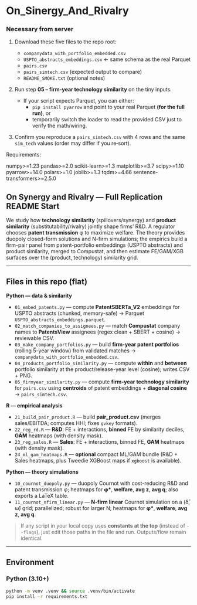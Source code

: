 # On_Sinergy_And_Rivalry

### Necessary from server

1) Download these five files to the repo root:
   - `companydata_with_portfolio_embedded.csv`
   - `USPTO_abstracts_embeddings.csv`  ← same schema as the real Parquet
   - `pairs.csv`
   - `pairs_simtech.csv` (expected output to compare)
   - `README_SMOKE.txt` (optional notes)

2) Run step **05 – firm‑year technology similarity** on the tiny inputs.
   - If your script expects Parquet, you can either:
     - `pip install pyarrow` and point to your real Parquet **(for the full run)**, or
     - temporarily switch the loader to read the provided CSV just to verify the math/wiring.

3) Confirm you reproduce a `pairs_simtech.csv` with 4 rows and the same `sim_tech` values
   (order may differ if you re‑sort).

Requirements:

numpy>=1.23
pandas>=2.0
scikit-learn>=1.3
matplotlib>=3.7
scipy>=1.10
pyarrow>=14.0
polars>=1.0
joblib>=1.3
tqdm>=4.66
sentence-transformers>=2.5.0

## On Synergy and Rivalry — Full Replication README Start

We study how **technology similarity** (spillovers/synergy) and **product similarity** (substitutability/rivalry) jointly shape firms’ R&D. A regulator chooses **patent transmission** φ to maximize welfare. The theory provides duopoly closed-form solutions and N-firm simulations; the empirics build a firm-pair panel from patent-portfolio embeddings (USPTO abstracts) and product similarity, merged to Compustat, and then estimate FE/GAM/XGB surfaces over the (product, technology) similarity grid.

---

## Files in this repo (flat)

**Python — data & similarity**
- `01_embed_patents.py` — compute **PatentSBERTa_V2** embeddings for USPTO abstracts (chunked, memory-safe) → Parquet `USPTO_abstracts_embeddings.parquet`.
- `02_match_companies_to_assignees.py` — match **Compustat** company names to **PatentsView** assignees (regex clean + SBERT + cosine) → reviewable CSV.
- `03_make_company_portfolios.py` — build **firm-year patent portfolios** (rolling 5-year window) from validated matches → `companydata_with_portfolio_embedded.csv`.
- `04_products_portfolio_similarity.py` — compute **within** and **between** portfolio similarity at the product/release-year level (cosine); writes CSV + PNG.
- `05_firmyear_similarity.py` — compute **firm-year technology similarity** for `pairs.csv` using **centroids** of patent embeddings + **diagonal cosine** → `pairs_simtech.csv`.

**R — empirical analysis**
- `21_build_pair_product.R` — build **pair_product.csv** (merges sales/EBITDA; computes HHI; fixes `gvkey` formats).
- `22_reg_rd.R` — **R&D**: FE + interactions, **binned** FE by similarity deciles, **GAM** heatmaps (with density mask).
- `23_reg_sales.R` — **Sales**: FE + interactions, binned FE, **GAM** heatmaps (with density mask).
- `24_ml_gam_heatmaps.R` — **optional** compact ML/GAM bundle (R&D + Sales heatmaps, plus Tweedie XGBoost maps if `xgboost` is available).

**Python — theory simulations**
- `10_cournot_duopoly.py` — duopoly Cournot with cost-reducing R&D and patent transmission φ; heatmaps for **φ\***, **welfare**, **avg z**, **avg q**; also exports a LaTeX table.
- `11_cournot_nfirm_linear.py` — **N-firm linear** Cournot simulation on a (δ̄, ω̄) grid; parallelized; robust for larger N; heatmaps for **φ\***, **welfare**, **avg z**, **avg q**.

> If any script in your local copy uses **constants at the top** (instead of `--flags`), just edit those paths in the file and run. Outputs/flow remain identical.

---

## Environment

### Python (3.10+)
```bash
python -m venv .venv && source .venv/bin/activate
pip install -r requirements.txt



